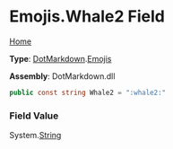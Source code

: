 # Emojis\.Whale2 Field

[Home](../../../README.md)

**Type**: [DotMarkdown](../../README.md)\.[Emojis](../README.md)

**Assembly**: DotMarkdown\.dll

```csharp
public const string Whale2 = ":whale2:"
```

### Field Value

System\.[String](https://docs.microsoft.com/en-us/dotnet/api/system.string)